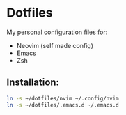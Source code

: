 # Dotfiles

My personal configuration files for:

- Neovim (self made config)
- Emacs
- Zsh

## Installation:

```bash
ln -s ~/dotfiles/nvim ~/.config/nvim
ln -s ~/dotfiles/.emacs.d ~/.emacs.d
```
